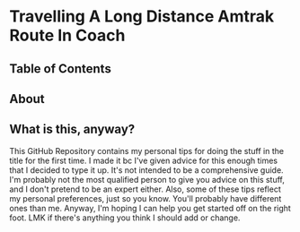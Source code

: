 # Travelling A Long Distance Amtrak Route In Coach

## Table of Contents

## About

## What is this, anyway?

This GitHub Repository contains my personal tips for doing the stuff in the title for the first time. I made it bc I've given 
advice for this enough times that I decided to type it up. It's not intended to be a comprehensive guide. I'm probably not 
the most qualified person to give you advice on this stuff, and I don't pretend to be an expert either. Also, some of 
these tips reflect my personal preferences, just so you know. You'll probably have different ones than me. Anyway, I'm 
hoping I can help you get started off on the right foot. LMK if there's anything you think I should add or change.

